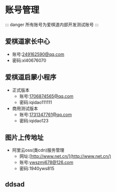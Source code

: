 # 账号管理

::: danger
所有账号为爱棋道内部开发测试账号
:::
## 爱棋道家长中心

- 账号:249162590@qq.com
- 密码:xl40676070

## 爱棋道启蒙小程序

- 正式版本
    - 账号:1706874565@qq.com
    - 密码:iqidao111111
- 商用测试版本
    - 账号:1731347761@qq.com
    - 密码:iqidao123

## 图片上传地址

- 阿里云oss(类cdn)服务管理
    - 网址:[http://www.net.cn/](http://www.net.cn/)
    - 账号:ywszmj678@126.com
    - 密码:1940yws815
    
## ddsad